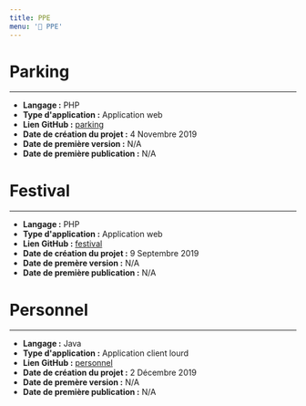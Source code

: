 ```yaml
---
title: PPE
menu: '👥 PPE'
---
```


# Parking
___
* **Langage :** PHP
* **Type d'application :** Application web
* **Lien GitHub :** [parking](https://github.com/AntoineJT/ppe-parking)
* **Date de création du projet :** 4 Novembre 2019
* **Date de première version :** N/A
* **Date de première publication :** N/A

# Festival
___
* **Langage :** PHP
* **Type d'application :** Application web
* **Lien GitHub :** [festival](https://github.com/AntoineJT/ppe-festival/)
* **Date de création du projet :** 9 Septembre 2019
* **Date de premère version :** N/A
* **Date de première publication :** N/A

# Personnel
___
* **Langage :** Java
* **Type d'application :** Application client lourd
* **Lien GitHub :** [personnel](https://github.com/AntoineJT/ppe-personnel)
* **Date de création du projet :** 2 Décembre 2019
* **Date de premère version :** N/A
* **Date de première publication :** N/A
